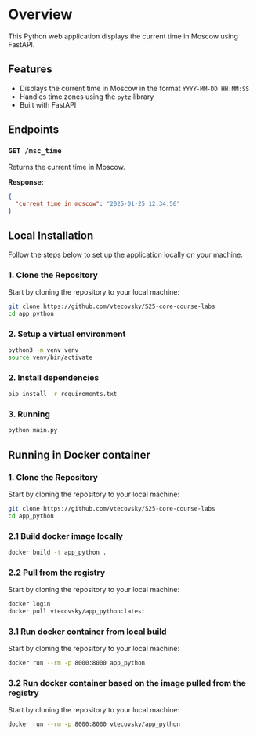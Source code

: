 # Overview

This Python web application displays the current time in Moscow using FastAPI.

## Features

- Displays the current time in Moscow in the format `YYYY-MM-DD HH:MM:SS`
- Handles time zones using the `pytz` library
- Built with FastAPI

## Endpoints

### `GET /msc_time`

Returns the current time in Moscow.

**Response:**

```json
{
  "current_time_in_moscow": "2025-01-25 12:34:56"
}
```

## Local Installation

Follow the steps below to set up the application locally on your machine.

### 1. Clone the Repository

Start by cloning the repository to your local machine:

```bash
git clone https://github.com/vtecovsky/S25-core-course-labs
cd app_python
```

### 2. Setup a virtual environment

```bash
python3 -m venv venv
source venv/bin/activate
```

### 2. Install dependencies

```bash
pip install -r requirements.txt
```

### 3. Running

```bash
python main.py
```

## Running in Docker container

### 1. Clone the Repository

Start by cloning the repository to your local machine:

```bash
git clone https://github.com/vtecovsky/S25-core-course-labs
cd app_python
```

### 2.1 Build docker image locally

```bash
docker build -t app_python .
```

### 2.2 Pull from the registry

Start by cloning the repository to your local machine:

```bash
docker login
docker pull vtecovsky/app_python:latest
```

### 3.1 Run docker container from local build

Start by cloning the repository to your local machine:

```bash
docker run --rm -p 8000:8000 app_python
```

### 3.2 Run docker container based on the image pulled from the registry

Start by cloning the repository to your local machine:

```bash
docker run --rm -p 8000:8000 vtecovsky/app_python
```
